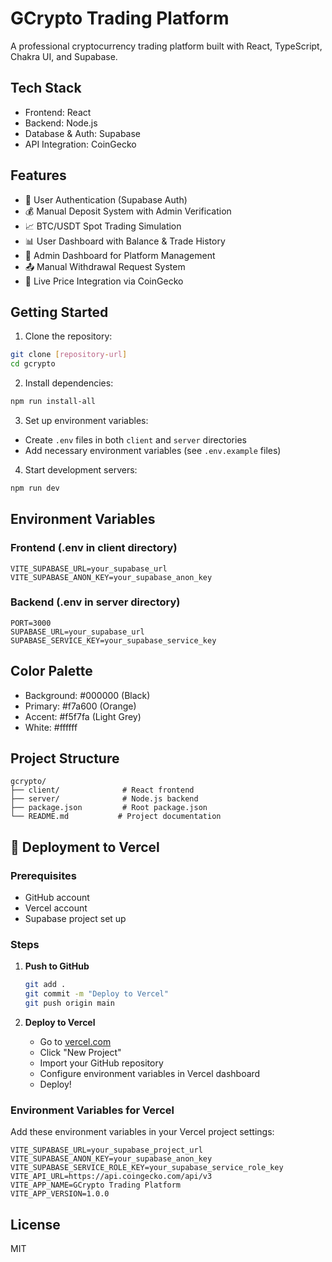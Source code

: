 # GCrypto Trading Platform

A professional cryptocurrency trading platform built with React, TypeScript, Chakra UI, and Supabase.

## Tech Stack

- Frontend: React
- Backend: Node.js
- Database & Auth: Supabase
- API Integration: CoinGecko

## Features

- 🔐 User Authentication (Supabase Auth)
- 💰 Manual Deposit System with Admin Verification
- 📈 BTC/USDT Spot Trading Simulation
- 📊 User Dashboard with Balance & Trade History
- 👑 Admin Dashboard for Platform Management
- 📤 Manual Withdrawal Request System
- 🔄 Live Price Integration via CoinGecko

## Getting Started

1. Clone the repository:
```bash
git clone [repository-url]
cd gcrypto
```

2. Install dependencies:
```bash
npm run install-all
```

3. Set up environment variables:
- Create `.env` files in both `client` and `server` directories
- Add necessary environment variables (see `.env.example` files)

4. Start development servers:
```bash
npm run dev
```

## Environment Variables

### Frontend (.env in client directory)
```
VITE_SUPABASE_URL=your_supabase_url
VITE_SUPABASE_ANON_KEY=your_supabase_anon_key
```

### Backend (.env in server directory)
```
PORT=3000
SUPABASE_URL=your_supabase_url
SUPABASE_SERVICE_KEY=your_supabase_service_key
```

## Color Palette

- Background: #000000 (Black)
- Primary: #f7a600 (Orange)
- Accent: #f5f7fa (Light Grey)
- White: #ffffff

## Project Structure

```
gcrypto/
├── client/              # React frontend
├── server/              # Node.js backend
├── package.json         # Root package.json
└── README.md           # Project documentation
```

## 🚀 Deployment to Vercel

### Prerequisites
- GitHub account
- Vercel account
- Supabase project set up

### Steps

1. **Push to GitHub**
   ```bash
   git add .
   git commit -m "Deploy to Vercel"
   git push origin main
   ```

2. **Deploy to Vercel**
   - Go to [vercel.com](https://vercel.com)
   - Click "New Project"
   - Import your GitHub repository
   - Configure environment variables in Vercel dashboard
   - Deploy!

### Environment Variables for Vercel

Add these environment variables in your Vercel project settings:

```
VITE_SUPABASE_URL=your_supabase_project_url
VITE_SUPABASE_ANON_KEY=your_supabase_anon_key
VITE_SUPABASE_SERVICE_ROLE_KEY=your_supabase_service_role_key
VITE_API_URL=https://api.coingecko.com/api/v3
VITE_APP_NAME=GCrypto Trading Platform
VITE_APP_VERSION=1.0.0
```

## License

MIT